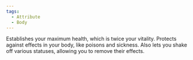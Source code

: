 ```yaml
---
tags:
  - Attribute
  - Body
---
```

Establishes your maximum health, which is twice your vitality. Protects against effects in your body, like poisons and sickness. Also lets you shake off various statuses, allowing you to remove their effects.